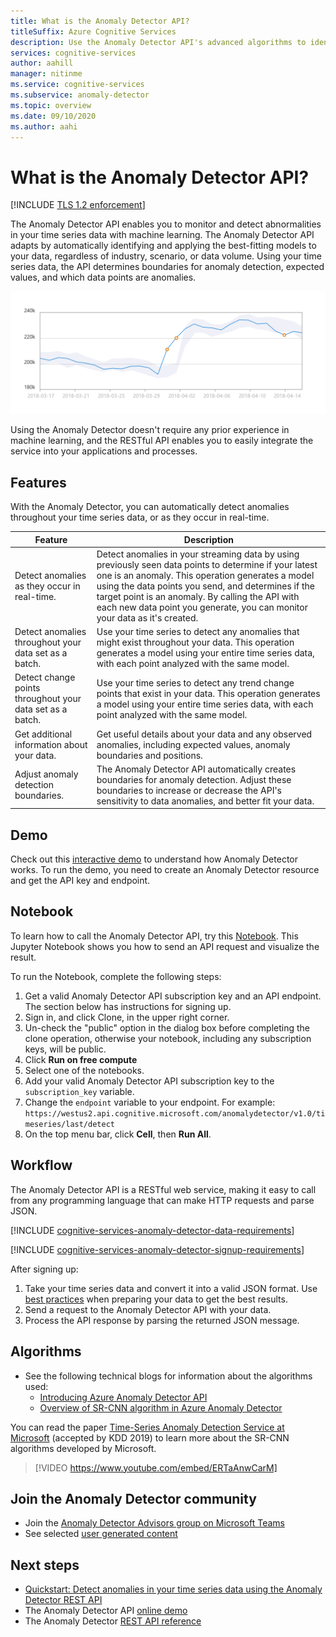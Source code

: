 ```yaml
---
title: What is the Anomaly Detector API?
titleSuffix: Azure Cognitive Services
description: Use the Anomaly Detector API's advanced algorithms to identify anomalies in your time series data.
services: cognitive-services
author: aahill
manager: nitinme
ms.service: cognitive-services
ms.subservice: anomaly-detector
ms.topic: overview
ms.date: 09/10/2020
ms.author: aahi
---
```


# What is the Anomaly Detector API?

[!INCLUDE [TLS 1.2 enforcement](../../../includes/cognitive-services-tls-announcement.md)]

The Anomaly Detector API enables you to monitor and detect abnormalities in your time series data with machine learning. The Anomaly Detector API adapts by automatically identifying and applying the best-fitting models to your data, regardless of industry, scenario, or data volume. Using your time series data, the API determines boundaries for anomaly detection, expected values, and which data points are anomalies.

![Detect pattern changes in service requests](./media/anomaly_detection2.png)

Using the Anomaly Detector doesn't require any prior experience in machine learning, and the RESTful API enables you to easily integrate the service into your applications and processes.

## Features

With the Anomaly Detector, you can automatically detect anomalies throughout your time series data, or as they occur in real-time.

|Feature  |Description  |
|---------|---------|
|Detect anomalies as they occur in real-time. | Detect anomalies in your streaming data by using previously seen data points to determine if your latest one is an anomaly. This operation generates a model using the data points you send, and determines if the target point is an anomaly. By calling the API with each new data point you generate, you can monitor your data as it's created. |
|Detect anomalies throughout your data set as a batch. | Use your time series to detect any anomalies that might exist throughout your data. This operation generates a model using your entire time series data, with each point analyzed with the same model.         |
|Detect change points throughout your data set as a batch. | Use your time series to detect any trend change points that exist in your data. This operation generates a model using your entire time series data, with each point analyzed with the same model.    |
| Get additional information about your data. | Get useful details about your data and any observed anomalies, including expected values, anomaly boundaries and positions. |
| Adjust anomaly detection boundaries. | The Anomaly Detector API automatically creates boundaries for anomaly detection. Adjust these boundaries to increase or decrease the API's sensitivity to data anomalies, and better fit your data. |

## Demo

Check out this [interactive demo](https://aka.ms/adDemo) to understand how Anomaly Detector works.
To run the demo, you need to create an Anomaly Detector resource and get the API key and endpoint.

## Notebook

To learn how to call the Anomaly Detector API, try this [Notebook](https://aka.ms/adNotebook). This Jupyter Notebook shows you how to send an API request and visualize the result.

To run the Notebook, complete the following steps:

1. Get a valid Anomaly Detector API subscription key and an API endpoint. The section below has instructions for signing up.
1. Sign in, and click Clone, in the upper right corner.
1. Un-check the "public" option in the dialog box before completing the clone operation, otherwise your notebook, including any subscription keys, will be public.
1. Click **Run on free compute**
1. Select one of the notebooks.
1. Add your valid Anomaly Detector API subscription key to the `subscription_key` variable.
1. Change the `endpoint` variable to your endpoint. For example: `https://westus2.api.cognitive.microsoft.com/anomalydetector/v1.0/timeseries/last/detect`
1. On the top menu bar, click **Cell**, then **Run All**.

## Workflow

The Anomaly Detector API is a RESTful web service, making it easy to call from any programming language that can make HTTP requests and parse JSON.

[!INCLUDE [cognitive-services-anomaly-detector-data-requirements](../../../includes/cognitive-services-anomaly-detector-data-requirements.md)]

[!INCLUDE [cognitive-services-anomaly-detector-signup-requirements](../../../includes/cognitive-services-anomaly-detector-signup-requirements.md)]

After signing up:

1. Take your time series data and convert it into a valid JSON format. Use [best practices](concepts/anomaly-detection-best-practices.md) when preparing your data to get the best results.
1. Send a request to the Anomaly Detector API with your data.
1. Process the API response by parsing the returned JSON message.

## Algorithms

* See the following technical blogs for information about the algorithms used:
    * [Introducing Azure Anomaly Detector API](https://techcommunity.microsoft.com/t5/AI-Customer-Engineering-Team/Introducing-Azure-Anomaly-Detector-API/ba-p/490162)
    * [Overview of SR-CNN algorithm in Azure Anomaly Detector](https://techcommunity.microsoft.com/t5/AI-Customer-Engineering-Team/Overview-of-SR-CNN-algorithm-in-Azure-Anomaly-Detector/ba-p/982798)

You can read the paper [Time-Series Anomaly Detection Service at Microsoft](https://arxiv.org/abs/1906.03821) (accepted by KDD 2019) to learn more about the SR-CNN algorithms developed by Microsoft.


> [!VIDEO https://www.youtube.com/embed/ERTaAnwCarM]

## Join the Anomaly Detector community

* Join the [Anomaly Detector Advisors group on Microsoft Teams](https://aka.ms/AdAdvisorsJoin)
* See selected [user generated content](user-generated-content.md)

## Next steps

* [Quickstart: Detect anomalies in your time series data using the Anomaly Detector REST API](quickstarts/detect-data-anomalies-csharp.md)
* The Anomaly Detector API [online demo](https://notebooks.azure.com/AzureAnomalyDetection/projects/anomalydetector)
* The Anomaly Detector [REST API reference](https://aka.ms/anomaly-detector-rest-api-ref)

